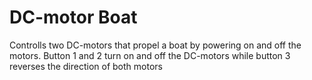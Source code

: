 # DC-motor Boat
Controlls two DC-motors that propel a boat by powering on and off the motors. 
Button 1 and 2 turn on and off the DC-motors while button 3 reverses the direction of both motors
